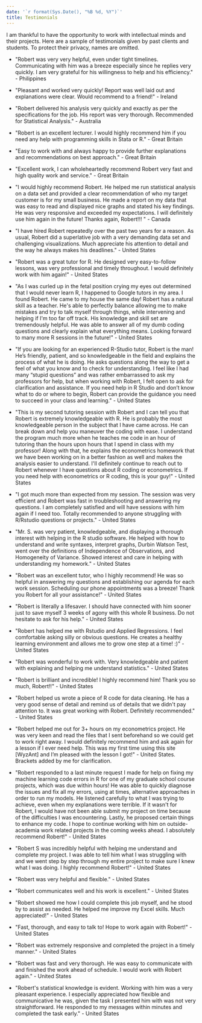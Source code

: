```yaml
---
date: '`r format(Sys.Date(), "%B %d, %Y")`'
title: Testimonials
---
```

  
I am thankful to have the opportunity to work with intellectual minds and their projects. Here are a sample of testimonials given by past clients and students. To protect their privacy, names are omitted.

* "Robert was very very helpful, even under tight timelines. Communicating with him was a breeze especially since he replies very quickly. I am very grateful for his willingness to help and his efficiency." - Philippines

* "Pleasant and worked very quickly! Report was well laid out and explanations were clear. Would recommend to a friend!" - Ireland

* "Robert delivered his analysis very quickly and exactly as per the specifications for the job. His report was very thorough. Recommended for Statistical Analysis." - Australia

* "Robert is an excellent lecturer. I would highly recommend him if you need any help with programming skills in Stata or R." - Great Britain

* "Easy to work with and always happy to provide further explanations and recommendations on best approach." - Great Britain

* "Excellent work, I can wholeheartedly recommend Robert very fast and high quality work and service." - Great Britain

* "I would highly recommend Robert. He helped me run statistical analysis on a data set and provided a clear recommendation of who my target customer is for my small business. He made a report on my data that was easy to read and displayed nice graphs and stated his key findings. He was very responsive and exceeded my expectations. I will definitely use him again in the future! Thanks again, Robert!!! " - Canada

* "I have hired Robert repeatedly over the past two years for a reason. As usual, Robert did a superlative job with a very demanding data set and challenging visualizations. Much appreciate his attention to detail and the way he always makes his deadlines." - United States

* "Robert was a great tutor for R. He designed very easy-to-follow lessons, was very professional and timely throughout. I would definitely work with him again!" - United States

* "As I was curled up in the fetal position crying my eyes out determined that I would never learn R, I happened to Google tutors in my area. I found Robert. He came to my house the same day! Robert has a natural skill as a teacher. He's able to perfectly balance allowing me to make mistakes and try to talk myself through things, while intervening and helping if I'm too far off track. His knowledge and skill set are tremendously helpful. He was able to answer all of my dumb coding questions and clearly explain what everything means. Looking forward to many more R sessions in the future!"  - United States

* "If you are looking for an experienced R-Studio tutor, Robert is the man! He’s friendly, patient, and so knowledgeable in the field and explains the process of what he is doing. He asks questions along the way to get a feel of what you know and to check for understanding. I feel like I had many “stupid questions” and was rather embarrassed to ask my professors for help, but when working with Robert, I felt open to ask for clarification and assistance. If you need help in R Studio and don’t know what to do or where to begin, Robert can provide the guidance you need to succeed in your class and learning." - United States

* "This is my second tutoring session with Robert and I can tell you that Robert is extremely knowledgeable with R. He is probably the most knowledgeable person in the subject that I have came across. He can break down and help you maneuver the coding with ease. I understand the program much more when he teaches me code in an hour of tutoring than the hours upon hours that I spend in class with my professor! Along with that, he explains the econometrics homework that we have been working on in a better fashion as well and makes the analysis easier to understand. I'll definitely continue to reach out to Robert whenever I have questions about R coding or econometrics. If you need help with econometrics or R coding, this is your guy!" - United States

* "I got much more than expected from my session. The session was very efficient and Robert was fast in troubleshooting and answering my questions. I am completely satisfied and will have sessions with him again if I need too. Totally recommended to anyone struggling with R/Rstudio questions or projects." - United States

* "Mr. S. was very patient, knowledgeable, and displaying a thorough interest with helping in the R studio software. He helped with how to understand and write syntaxes, interpret graphs, Durbin Watson Test, went over the definitions of Independence of Observations, and Homogeneity of Variance. Showed interest and care in helping with understanding my homework." - United States

* "Robert was an excellent tutor, who I highly recommend! He was so helpful in answering my questions and establishing our agenda for each work session. Scheduling our phone appointments was a breeze! Thank you Robert for all your assistance!" - United States

* "Robert is literally a lifesaver. I should have connected with him sooner just to save myself 3 weeks of agony with this whole R business. Do not hesitate to ask for his help." - United States

* "Robert has helped me with Rstudio and Applied Regressions. I feel comfortable asking silly or obvious questions. He creates a healthy learning environment and allows me to grow one step at a time! :)" - United States

* "Robert was wonderful to work with. Very knowledgeable and patient with explaining and helping me understand statistics." - United States

* "Robert is brilliant and incredible! I highly recommend him! Thank you so much, Robert!!" - United States

* "Robert helped us wrote a piece of R code for data cleaning. He has a very good sense of detail and remind us of details that we didn't pay attention to. It was great working with Robert. Definitely recommended." - United States

* "Robert helped me out for 3+ hours on my econometrics project. He was very keen and read the files that I sent beforehand so we could get to work right away. I would definitely recommend him and ask again for a lesson if I ever need help. This was my first time using this site [WyzAnt] and I’m pleased with the lesson I got!" - United States. Brackets added by me for clarification.

* "Robert responded to a last minute request I made for help on fixing my machine learning code errors in R for one of my graduate school course projects, which was due within hours! He was able to quickly diagnose the issues and fix all my errors, using at times, alternative approaches in order to run my models. He listened carefully to what I was trying to achieve, even when my explanations were terrible. If it wasn't for Robert, I would have not been able submit my project on time because of the difficulties I was encountering. Lastly, he proposed certain things to enhance my code. I hope to continue working with him on outside-academia work related projects in the coming weeks ahead. I absolutely recommend Robert!" - United States

* "Robert S was incredibly helpful with helping me understand and complete my project. I was able to tell him what I was struggling with and we went step by step through my entire project to make sure I knew what I was doing. I highly recommend Robert!"  - United States

* "Robert was very helpful and flexible." - United States

* "Robert communicates well and his work is excellent." - United States

* "Robert showed me how I could complete this job myself, and he stood by to assist as needed. He helped me improve my Excel skills. Much appreciated!" - United States

* "Fast, thorough, and easy to talk to! Hope to work again with Robert!" - United States

* "Robert was extremely responsive and completed the project in a timely manner." - United States

* "Robert was fast and very thorough. He was easy to communicate with and finished the work ahead of schedule. I would work with Robert again." - United States

* "Robert's statistical knowledge is evident. Working with him was a very pleasant experience. I especially appreciated how flexible and communicative he was, given the task I presented him with was not very straightforward. He responded to my messages within minutes and completed the task early." - United States